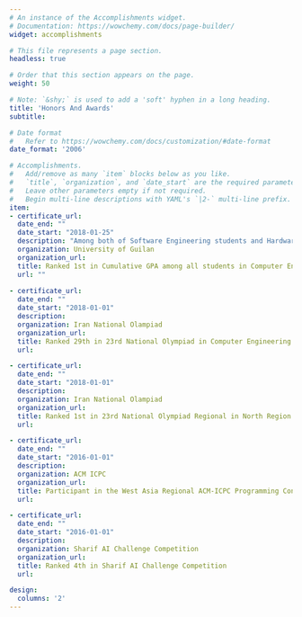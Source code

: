 ```yaml
---
# An instance of the Accomplishments widget.
# Documentation: https://wowchemy.com/docs/page-builder/
widget: accomplishments

# This file represents a page section.
headless: true

# Order that this section appears on the page.
weight: 50

# Note: `&shy;` is used to add a 'soft' hyphen in a long heading.
title: 'Honors And Awards'
subtitle:

# Date format
#   Refer to https://wowchemy.com/docs/customization/#date-format
date_format: '2006'

# Accomplishments.
#   Add/remove as many `item` blocks below as you like.
#   `title`, `organization`, and `date_start` are the required parameters.
#   Leave other parameters empty if not required.
#   Begin multi-line descriptions with YAML's `|2-` multi-line prefix.
item:
- certificate_url: 
  date_end: ""
  date_start: "2018-01-25"
  description: "Among both of Software Engineering students and Hardware Engineering Students"
  organization: University of Guilan
  organization_url: 
  title: Ranked 1st in Cumulative GPA among all students in Computer Engineering
  url: ""
  
- certificate_url: 
  date_end: ""
  date_start: "2018-01-01"
  description: 
  organization: Iran National Olampiad
  organization_url: 
  title: Ranked 29th in 23rd National Olympiad in Computer Engineering
  url: 

- certificate_url: 
  date_end: ""
  date_start: "2018-01-01"
  description: 
  organization: Iran National Olampiad
  organization_url: 
  title: Ranked 1st in 23rd National Olympiad Regional in North Region of Iran (Region 2) in Computer Engineering
  url: 

- certificate_url: 
  date_end: ""
  date_start: "2016-01-01"
  description: 
  organization: ACM ICPC
  organization_url: 
  title: Participant in the West Asia Regional ACM-ICPC Programming Contest, 2015 and 2016.
  url: 

- certificate_url: 
  date_end: ""
  date_start: "2016-01-01"
  description: 
  organization: Sharif AI Challenge Competition
  organization_url: 
  title: Ranked 4th in Sharif AI Challenge Competition
  url: 

design:
  columns: '2' 
---
```

